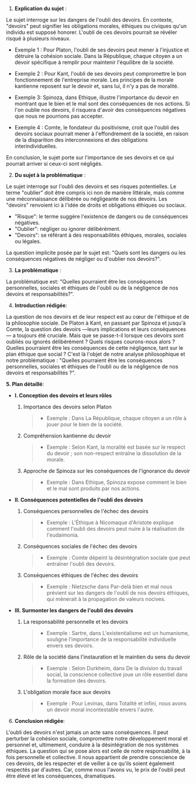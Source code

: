 1. **Explication du sujet** :

Le sujet interroge sur les dangers de l'oubli des devoirs. En contexte, "devoirs" peut signifier les obligations morales, éthiques ou civiques qu'un individu est supposé honorer. L'oubli de ces devoirs pourrait se révéler risqué à plusieurs niveaux.

- Exemple 1 : Pour Platon, l'oubli de ses devoirs peut mener à l'injustice et détruire la cohésion sociale. Dans la République, chaque citoyen a un devoir spécifique à remplir pour maintenir l'équilibre de la société.

- Exemple 2 : Pour Kant, l'oubli de ses devoirs peut compromettre le bon fonctionnement de l'entreprise morale. Les principes de la morale kantienne reposent sur le devoir et, sans lui, il n'y a pas de moralité.

- Exemple 3: Spinoza, dans Ethique, illustre l'importance du devoir en montrant que le bien et le mal sont des conséquences de nos actions. Si l'on oublie nos devoirs, il risquera d'avoir des conséquences négatives que nous ne pourrions pas accepter.

- Exemple 4 : Comte, le fondateur du positivisme, croit que l'oubli des devoirs sociaux pourrait mener à l'effondrement de la société, en raison de la disparition des interconnexions et des obligations interindividuelles.

En conclusion, le sujet porte sur l'importance de ses devoirs et ce qui pourrait arriver si ceux-ci sont négligés.


2. **Du sujet à la problématique** :

Le sujet interroge sur l'oubli des devoirs et ses risques potentielles. Le terme "oublier" doit être compris ici non de manière littérale, mais comme une méconnaissance délibérée ou négligeante de nos devoirs. Les "devoirs" renvoient ici à l'idée de droits et obligations éthiques ou sociaux.

- "Risque": le terme suggère l'existence de dangers ou de conséquences négatives.
- "Oublier": négliger ou ignorer délibérément.
- "Devoirs": se référant à des responsabilités éthiques, morales, sociales ou légales.

La question implicite posée par le sujet est: "Quels sont les dangers ou les conséquences négatives de négliger ou d'oublier nos devoirs?".

3. **La problématique** :

La problématique est: "Quelles pourraient être les conséquences personnelles, sociales et éthiques de l'oubli ou de la négligence de nos devoirs et responsabilités?".

4. **Introduction rédigée**: 

La question de nos devoirs et de leur respect est au cœur de l'éthique et de la philosophie sociale. De Platon à Kant, en passant par Spinoza et jusqu'à Comte, la question des devoirs —leurs implications et leurs conséquences— a toujours été cruciale. Mais que se passe-t-il lorsque ces devoirs sont oubliés ou ignorés délibérément ? Quels risques courons-nous alors ? Quelles pourraient être les conséquences de cette négligence, tant sur le plan éthique que social ? C'est là l'objet de notre analyse philosophique et notre problématique : "Quelles pourraient être les conséquences personnelles, sociales et éthiques de l'oubli ou de la négligence de nos devoirs et responsabilités ?".

**5. Plan détaillé**:

* **I. Conception des devoirs et leurs rôles**

    1. Importance des devoirs selon Platon
         > - Exemple : Dans La République, chaque citoyen a un rôle à jouer pour le bien de la société.
    
    2.  Compréhension kantienne du devoir
         > - Exemple : Selon Kant, la moralité est basée sur le respect du devoir ; son non-respect entraîne la dissolution de la morale.

    3. Approche de Spinoza sur les conséquences de l'ignorance du devoir
         > - Exemple : Dans Ethique, Spinoza expose comment le bien et le mal sont produits par nos actions. 

* **II. Conséquences potentielles de l'oubli des devoirs**

    1. Conséquences personnelles de l'échec des devoirs
         > - Exemple : L'Éthique à Nicomaque d'Aristote explique comment l'oubli des devoirs peut nuire à la réalisation de l'eudaimonia.

    2. Conséquences sociales de l'échec des devoirs
         > - Exemple : Comte dépeint la désintégration sociale que peut entraîner l'oubli des devoirs.

    3. Conséquences éthiques de l'échec des devoirs
         > - Exemple : Nietzsche dans Par-delà bien et mal nous prévient sur les dangers de l'oubli de nos devoirs éthiques, qui mènerait à la propagation de valeurs nocives.

* **III.  Surmonter les dangers de l'oubli des devoirs**

    1. La responsabilité personnelle et les devoirs
         > - Exemple : Sartre, dans L'existentialisme est un humanisme, souligne l'importance de la responsabilité individuelle envers ses devoirs.
    
    2.  Rôle de la société dans l'instauration et le maintien du sens du devoir
         > - Exemple : Selon Durkheim, dans De la division du travail social, la conscience collective joue un rôle essentiel dans la formation des devoirs.

    3. L'obligation morale face aux devoirs
         > - Exemple : Pour Levinas, dans Totalité et infini, nous avons un devoir moral incontestable envers l'autre.

6. **Conclusion rédigée**: 

L'oubli des devoirs n'est jamais un acte sans conséquences. Il peut perturber la cohésion sociale, compromettre notre développement moral et personnel et, ultimement, conduire à la désintégration de nos systèmes éthiques. La question qui se pose alors est celle de notre responsabilité, à la fois personnelle et collective. Il nous appartient de prendre conscience de ces devoirs, de les respecter et de veiller à ce qu'ils soient également respectés par d'autres. Car, comme nous l'avons vu, le prix de l'oubli peut être élevé et les conséquences, dramatiques.
